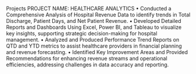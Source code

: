 Projects
PROJECT NAME: HEALTHCARE ANALYTICS
•	Conducted a Comprehensive Analysis of Hospital Revenue Data to identify trends in Total Discharge, Patient Days, and Net Patient Revenue.
•	Developed Detailed Reports and Dashboards Using Excel, Power BI, and Tableau to visualize key insights, supporting strategic decision-making for hospital management.
•	Analyzed and Produced Performance Trend Reports on QTD and YTD metrics to assist healthcare providers in financial planning and revenue forecasting.
•	Identified Key Improvement Areas and Provided Recommendations for enhancing revenue streams and operational efficiencies, addressing challenges in data accuracy and reporting.


